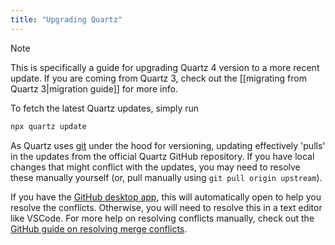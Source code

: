 ```yaml
---
title: "Upgrading Quartz"
---
```


> [!note]
> This is specifically a guide for upgrading Quartz 4 version to a more recent update. If you are coming from Quartz 3, check out the [[migrating from Quartz 3|migration guide]] for more info.

To fetch the latest Quartz updates, simply run

```bash
npx quartz update
```

As Quartz uses [git](https://git-scm.com/) under the hood for versioning, updating effectively 'pulls' in the updates from the official Quartz GitHub repository. If you have local changes that might conflict with the updates, you may need to resolve these manually yourself (or, pull manually using `git pull origin upstream`).

If you have the [GitHub desktop app](https://desktop.github.com/), this will automatically open to help you resolve the conflicts. Otherwise, you will need to resolve this in a text editor like VSCode. For more help on resolving conflicts manually, check out the [GitHub guide on resolving merge conflicts](https://docs.github.com/en/pull-requests/collaborating-with-pull-requests/addressing-merge-conflicts/resolving-a-merge-conflict-using-the-command-line#competing-line-change-merge-conflicts).
